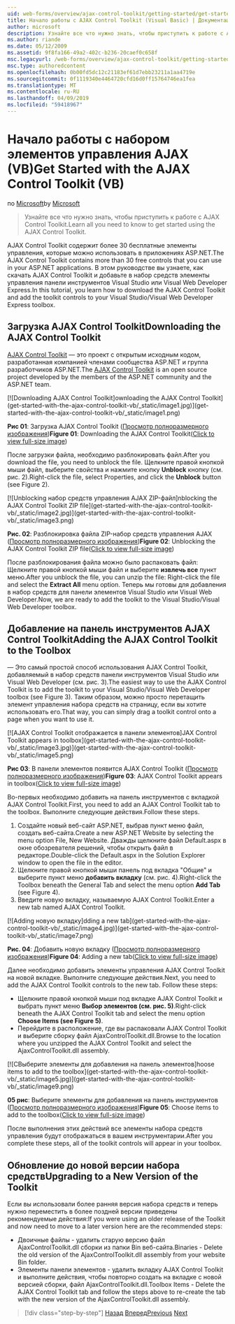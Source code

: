```yaml
---
uid: web-forms/overview/ajax-control-toolkit/getting-started/get-started-with-the-ajax-control-toolkit-vb
title: Начало работы с AJAX Control Toolkit (Visual Basic) | Документация Майкрософт
author: microsoft
description: Узнайте все что нужно знать, чтобы приступить к работе с AJAX Control Toolkit.
ms.author: riande
ms.date: 05/12/2009
ms.assetid: 9f8fa166-49a2-402c-b236-20caef0c658f
msc.legacyurl: /web-forms/overview/ajax-control-toolkit/getting-started/get-started-with-the-ajax-control-toolkit-vb
msc.type: authoredcontent
ms.openlocfilehash: 0b00fd5dc12c21183ef61d7ebb23211a1aa4719e
ms.sourcegitcommit: 0f1119340e4464720cfd16d0ff15764746ea1fea
ms.translationtype: MT
ms.contentlocale: ru-RU
ms.lasthandoff: 04/09/2019
ms.locfileid: "59418967"
---
```

# <a name="get-started-with-the-ajax-control-toolkit-vb"></a><span data-ttu-id="0b340-103">Начало работы с набором элементов управления AJAX (VB)</span><span class="sxs-lookup"><span data-stu-id="0b340-103">Get Started with the AJAX Control Toolkit (VB)</span></span>

<span data-ttu-id="0b340-104">по [Microsoft](https://github.com/microsoft)</span><span class="sxs-lookup"><span data-stu-id="0b340-104">by [Microsoft](https://github.com/microsoft)</span></span>

> <span data-ttu-id="0b340-105">Узнайте все что нужно знать, чтобы приступить к работе с AJAX Control Toolkit.</span><span class="sxs-lookup"><span data-stu-id="0b340-105">Learn all you need to know to get started using the AJAX Control Toolkit.</span></span>


<span data-ttu-id="0b340-106">AJAX Control Toolkit содержит более 30 бесплатные элементы управления, которые можно использовать в приложениях ASP.NET.</span><span class="sxs-lookup"><span data-stu-id="0b340-106">The AJAX Control Toolkit contains more than 30 free controls that you can use in your ASP.NET applications.</span></span> <span data-ttu-id="0b340-107">В этом руководстве вы узнаете, как скачать AJAX Control Toolkit и добавьте в набор средств элементы управления панели инструментов Visual Studio или Visual Web Developer Express.</span><span class="sxs-lookup"><span data-stu-id="0b340-107">In this tutorial, you learn how to download the AJAX Control Toolkit and add the toolkit controls to your Visual Studio/Visual Web Developer Express toolbox.</span></span>

## <a name="downloading-the-ajax-control-toolkit"></a><span data-ttu-id="0b340-108">Загрузка AJAX Control Toolkit</span><span class="sxs-lookup"><span data-stu-id="0b340-108">Downloading the AJAX Control Toolkit</span></span>

<span data-ttu-id="0b340-109">[AJAX Control Toolkit](http://devexpress.com/act) — это проект с открытым исходным кодом, разработанная компанией членами сообщества ASP.NET и группа разработчиков ASP.NET.</span><span class="sxs-lookup"><span data-stu-id="0b340-109">The [AJAX Control Toolkit](http://devexpress.com/act) is an open source project developed by the members of the ASP.NET community and the ASP.NET team.</span></span>


[![D<span data-ttu-id="0b340-110">ownloading AJAX Control Toolkit]</span><span class="sxs-lookup"><span data-stu-id="0b340-110">ownloading the AJAX Control Toolkit]</span></span>(get-started-with-the-ajax-control-toolkit-vb/_static/image1.jpg)](get-started-with-the-ajax-control-toolkit-vb/_static/image1.png)

<span data-ttu-id="0b340-111">**Рис 01**: Загрузка AJAX Control Toolkit ([Просмотр полноразмерного изображения](get-started-with-the-ajax-control-toolkit-vb/_static/image2.png))</span><span class="sxs-lookup"><span data-stu-id="0b340-111">**Figure 01**: Downloading the AJAX Control Toolkit([Click to view full-size image](get-started-with-the-ajax-control-toolkit-vb/_static/image2.png))</span></span>


<span data-ttu-id="0b340-112">После загрузки файла, необходимо разблокировать файл.</span><span class="sxs-lookup"><span data-stu-id="0b340-112">After you download the file, you need to unblock the file.</span></span> <span data-ttu-id="0b340-113">Щелкните правой кнопкой мыши файл, выберите свойства и нажмите кнопку **Unblock** кнопку (см. рис. 2).</span><span class="sxs-lookup"><span data-stu-id="0b340-113">Right-click the file, select Properties, and click the **Unblock** button (see Figure 2).</span></span>


[![U<span data-ttu-id="0b340-114">nblocking набор средств управления AJAX ZIP-файл]</span><span class="sxs-lookup"><span data-stu-id="0b340-114">nblocking the AJAX Control Toolkit ZIP file]</span></span>(get-started-with-the-ajax-control-toolkit-vb/_static/image2.jpg)](get-started-with-the-ajax-control-toolkit-vb/_static/image3.png)

<span data-ttu-id="0b340-115">**Рис. 02**: Разблокировка файла ZIP-набор средств управления AJAX ([Просмотр полноразмерного изображения](get-started-with-the-ajax-control-toolkit-vb/_static/image4.png))</span><span class="sxs-lookup"><span data-stu-id="0b340-115">**Figure 02**: Unblocking the AJAX Control Toolkit ZIP file([Click to view full-size image](get-started-with-the-ajax-control-toolkit-vb/_static/image4.png))</span></span>


<span data-ttu-id="0b340-116">После разблокирования файла можно было распаковать файл: Щелкните правой кнопкой мыши файл и выберите **извлечь все** пункт меню.</span><span class="sxs-lookup"><span data-stu-id="0b340-116">After you unblock the file, you can unzip the file: Right-click the file and select the **Extract All** menu option.</span></span> <span data-ttu-id="0b340-117">Теперь мы готовы для добавления в набор средств для панели элементов Visual Studio или Visual Web Developer.</span><span class="sxs-lookup"><span data-stu-id="0b340-117">Now, we are ready to add the toolkit to the Visual Studio/Visual Web Developer toolbox.</span></span>

## <a name="adding-the-ajax-control-toolkit-to-the-toolbox"></a><span data-ttu-id="0b340-118">Добавление на панель инструментов AJAX Control Toolkit</span><span class="sxs-lookup"><span data-stu-id="0b340-118">Adding the AJAX Control Toolkit to the Toolbox</span></span>

<span data-ttu-id="0b340-119">— Это самый простой способ использования AJAX Control Toolkit, добавляемый в набор средств панели инструментов Visual Studio или Visual Web Developer (см. рис. 3).</span><span class="sxs-lookup"><span data-stu-id="0b340-119">The easiest way to use the AJAX Control Toolkit is to add the toolkit to your Visual Studio/Visual Web Developer toolbox (see Figure 3).</span></span> <span data-ttu-id="0b340-120">Таким образом, можно просто перетащить элемент управления набора средств на страницу, если вы хотите использовать его.</span><span class="sxs-lookup"><span data-stu-id="0b340-120">That way, you can simply drag a toolkit control onto a page when you want to use it.</span></span>


[![A<span data-ttu-id="0b340-121">JAX Control Toolkit отображается в панели элементов]</span><span class="sxs-lookup"><span data-stu-id="0b340-121">JAX Control Toolkit appears in toolbox]</span></span>(get-started-with-the-ajax-control-toolkit-vb/_static/image3.jpg)](get-started-with-the-ajax-control-toolkit-vb/_static/image5.png)

<span data-ttu-id="0b340-122">**Рис 03**: В панели элементов появится AJAX Control Toolkit ([Просмотр полноразмерного изображения](get-started-with-the-ajax-control-toolkit-vb/_static/image6.png))</span><span class="sxs-lookup"><span data-stu-id="0b340-122">**Figure 03**: AJAX Control Toolkit appears in toolbox([Click to view full-size image](get-started-with-the-ajax-control-toolkit-vb/_static/image6.png))</span></span>


<span data-ttu-id="0b340-123">Во-первых необходимо добавить на панель инструментов с вкладкой AJAX Control Toolkit.</span><span class="sxs-lookup"><span data-stu-id="0b340-123">First, you need to add an AJAX Control Toolkit tab to the toolbox.</span></span> <span data-ttu-id="0b340-124">Выполните следующие действия.</span><span class="sxs-lookup"><span data-stu-id="0b340-124">Follow these steps.</span></span>

1. <span data-ttu-id="0b340-125">Создайте новый веб-сайт ASP.NET, выбрав пункт меню файл, создать веб-сайта.</span><span class="sxs-lookup"><span data-stu-id="0b340-125">Create a new ASP.NET Website by selecting the menu option File, New Website.</span></span> <span data-ttu-id="0b340-126">Дважды щелкните файл Default.aspx в окне обозревателя решений, чтобы открыть файл в редакторе.</span><span class="sxs-lookup"><span data-stu-id="0b340-126">Double-click the Default.aspx in the Solution Explorer window to open the file in the editor.</span></span>
2. <span data-ttu-id="0b340-127">Щелкните правой кнопкой мыши панель под вкладка "Общие" и выберите пункт меню **добавить вкладку** (см. рис. 4).</span><span class="sxs-lookup"><span data-stu-id="0b340-127">Right-click the Toolbox beneath the General Tab and select the menu option **Add Tab** (see Figure 4).</span></span>
3. <span data-ttu-id="0b340-128">Введите новую вкладку, называемую AJAX Control Toolkit.</span><span class="sxs-lookup"><span data-stu-id="0b340-128">Enter a new tab named AJAX Control Toolkit.</span></span>


[![A<span data-ttu-id="0b340-129">dding новую вкладку]</span><span class="sxs-lookup"><span data-stu-id="0b340-129">dding a new tab]</span></span>(get-started-with-the-ajax-control-toolkit-vb/_static/image4.jpg)](get-started-with-the-ajax-control-toolkit-vb/_static/image7.png)

<span data-ttu-id="0b340-130">**Рис. 04**: Добавить новую вкладку ([Просмотр полноразмерного изображения](get-started-with-the-ajax-control-toolkit-vb/_static/image8.png))</span><span class="sxs-lookup"><span data-stu-id="0b340-130">**Figure 04**: Adding a new tab([Click to view full-size image](get-started-with-the-ajax-control-toolkit-vb/_static/image8.png))</span></span>


<span data-ttu-id="0b340-131">Далее необходимо добавить элементы управления AJAX Control Toolkit на новой вкладке. Выполните следующие действия.</span><span class="sxs-lookup"><span data-stu-id="0b340-131">Next, you need to add the AJAX Control Toolkit controls to the new tab. Follow these steps:</span></span>

- <span data-ttu-id="0b340-132">Щелкните правой кнопкой мыши под вкладке AJAX Control Toolkit и выбрать пункт меню **Выбор элементов (см. рис. 5)**.</span><span class="sxs-lookup"><span data-stu-id="0b340-132">Right-click beneath the AJAX Control Toolkit tab and select the menu option **Choose Items (see Figure 5)**.</span></span>
- <span data-ttu-id="0b340-133">Перейдите в расположение, где вы распаковали AJAX Control Toolkit и выберите сборку файл AjaxControlToolkit.dll.</span><span class="sxs-lookup"><span data-stu-id="0b340-133">Browse to the location where you unzipped the AJAX Control Toolkit and select the AjaxControlToolkit.dll assembly.</span></span>


[![C<span data-ttu-id="0b340-134">Выберите элементы для добавления на панель элементов]</span><span class="sxs-lookup"><span data-stu-id="0b340-134">hoose items to add to the toolbox]</span></span>(get-started-with-the-ajax-control-toolkit-vb/_static/image5.jpg)](get-started-with-the-ajax-control-toolkit-vb/_static/image9.png)

<span data-ttu-id="0b340-135">**05 рис**: Выберите элементы для добавления на панель инструментов ([Просмотр полноразмерного изображения](get-started-with-the-ajax-control-toolkit-vb/_static/image10.png))</span><span class="sxs-lookup"><span data-stu-id="0b340-135">**Figure 05**: Choose items to add to the toolbox([Click to view full-size image](get-started-with-the-ajax-control-toolkit-vb/_static/image10.png))</span></span>


<span data-ttu-id="0b340-136">После выполнения этих действий все элементы набора средств управления будут отображаться в вашем инструментарии.</span><span class="sxs-lookup"><span data-stu-id="0b340-136">After you complete these steps, all of the toolkit controls will appear in your toolbox.</span></span>

## <a name="upgrading-to-a-new-version-of-the-toolkit"></a><span data-ttu-id="0b340-137">Обновление до новой версии набора средств</span><span class="sxs-lookup"><span data-stu-id="0b340-137">Upgrading to a New Version of the Toolkit</span></span>

<span data-ttu-id="0b340-138">Если вы использовали более ранняя версия набора средств и теперь нужно переместить в более поздней версии приведены рекомендуемые действия:</span><span class="sxs-lookup"><span data-stu-id="0b340-138">If you were using an older release of the Toolkit and now need to move to a later version here are the recommended steps:</span></span>

- <span data-ttu-id="0b340-139">Двоичные файлы - удалить старую версию файл AjaxControlToolkit.dll сборки из папки Bin веб-сайта.</span><span class="sxs-lookup"><span data-stu-id="0b340-139">Binaries - Delete the old version of the AjaxControlToolkit.dll assembly from your website Bin folder.</span></span>
- <span data-ttu-id="0b340-140">Элементы панели элементов - удалить вкладку AJAX Control Toolkit и выполните действия, чтобы повторно создать на вкладке с новой версией сборки, файл AjaxControlToolkit.dll.</span><span class="sxs-lookup"><span data-stu-id="0b340-140">Toolbox Items - Delete the AJAX Control Toolkit tab and follow the steps above to re-create the tab with the new version of the AjaxControlToolkit.dll assembly.</span></span>

> [!div class="step-by-step"]
> <span data-ttu-id="0b340-141">[Назад](creating-a-custom-ajax-control-toolkit-control-extender-cs.md)
> [Вперед](using-ajax-control-toolkit-controls-and-control-extenders-vb.md)</span><span class="sxs-lookup"><span data-stu-id="0b340-141">[Previous](creating-a-custom-ajax-control-toolkit-control-extender-cs.md)
[Next](using-ajax-control-toolkit-controls-and-control-extenders-vb.md)</span></span>

